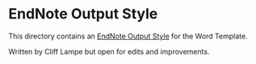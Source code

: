 # EndNote Output Style #

This directory contains an [EndNote Output Style][ENS] for the Word Template.

Written by Cliff Lampe but open for edits and improvements.

[ENS]: http://endnote.com/downloads/styles "EndNote Styles"


